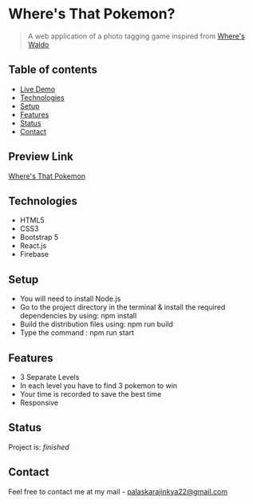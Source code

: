 # Where's That Pokemon?

> A web application of a photo tagging game inspired from [Where's Waldo](https://en.wikipedia.org/wiki/Where%27s_Waldo%3F_(video_game))

## Table of contents

- [Live Demo](#live-demo)
- [Technologies](#technologies)
- [Setup](#setup)
- [Features](#features)
- [Status](#status)
- [Contact](#contact)

## Preview Link

[Where's That Pokemon](https://where-s-that-pokemon.web.app/)

## Technologies

- HTML5
- CSS3
- Bootstrap 5
- React.js
- Firebase

## Setup

* You will need to install Node.js
* Go to the project directory in the terminal & install the required dependencies by using: npm install
* Build the distribution files using: npm run build
* Type the command : npm run start


## Features

- 3 Separate Levels
- In each level you have to find 3 pokemon to win
- Your time is recorded to save the best time
- Responsive

## Status

Project is: _finished_

## Contact

Feel free to contact me at my mail - palaskarajinkya22@gmail.com
